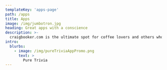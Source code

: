 ```yaml
---
templateKey: 'apps-page'
path: /apps
title: Apps
image: /img/jumbotron.jpg
heading: Great apps with a conscience
description: >-
  craigbooker.com is the ultimate spot for coffee lovers and others who want to learn about what Craig Booker is up to. I am creating apps and writing. I'm glad to share my knowledge and experience with anyone.
intro:
  blurbs:
    - image: /img/pureTriviaAppPromo.png
      text: >
        Pure Trivia
---
```

